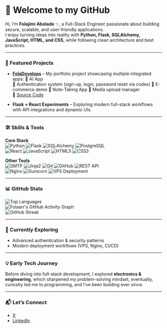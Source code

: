 # 👋 Welcome to my GitHub  

Hi, I’m **Folajimi Abolade** ✨, a Full-Stack Engineer passionate about building secure, scalable, and user-friendly applications.  
I enjoy turning ideas into reality with **Python, Flask, SQLAlchemy, JavaScript, HTML, and CSS**, while following clean architecture and best practices.  

---

### 🚀 Featured Projects
- **[FolaDevelops](https://foladevelops.onrender.com)** – My portfolio project showcasing multiple integrated apps:
  🤖 AI App  
  📂 Authentication system (sign-up, login, password reset via codes)
  🛒 E-commerce demo
  📝 Note-Taking App
  🔐 Media upload manager  
  🔗 [Source Code](https://github.com/folaarr/fola-develops)  

- **Flask + React Experiments** – Exploring modern full-stack workflows with API integrations and dynamic UIs.  
  

---

### 🛠️ Skills & Tools
**Core Stack**  
![Python](https://img.shields.io/badge/Python-3776AB?style=flat&logo=python&logoColor=white) ![Flask](https://img.shields.io/badge/Flask-000000?style=flat&logo=flask&logoColor=white) ![SQLAlchemy](https://img.shields.io/badge/SQLAlchemy-FF0000?style=flat&logo=sqlalchemy&logoColor=white) ![PostgreSQL](https://img.shields.io/badge/PostgreSQL-316192?style=flat&logo=postgresql&logoColor=white)  
![React](https://img.shields.io/badge/React-20232A?style=flat&logo=react&logoColor=61DAFB) ![JavaScript](https://img.shields.io/badge/JavaScript-F7DF1E?style=flat&logo=javascript&logoColor=black) ![HTML5](https://img.shields.io/badge/HTML5-E34F26?style=flat&logo=html5&logoColor=white) ![CSS3](https://img.shields.io/badge/CSS3-1572B6?style=flat&logo=css&logoColor=white)  

**Other Tools**  
![SMTP](https://img.shields.io/badge/SMTP-CC0000?style=flat&logo=minutemailer&logoColor=white) ![Jinja2](https://img.shields.io/badge/Jinja2-B41717?style=flat&logo=jinja&logoColor=white) ![Git](https://img.shields.io/badge/Git-F05032?style=flat&logo=git&logoColor=white) ![GitHub](https://img.shields.io/badge/GitHub-181717?style=flat&logo=github&logoColor=white) ![REST API](https://img.shields.io/badge/REST%20API-02569B?style=flat&logo=fastapi&logoColor=white)  
![Nginx](https://img.shields.io/badge/Nginx-009639?style=flat&logo=nginx&logoColor=white) ![Gunicorn](https://img.shields.io/badge/Gunicorn-499848?style=flat&logo=gunicorn&logoColor=white) ![VPS Deployment](https://img.shields.io/badge/VPS%20Deployment-4285F4?style=flat&logo=icloud&logoColor=white)  

---

### 📊 GitHub Stats

![Top Languages](https://github-readme-stats.vercel.app/api/top-langs/?username=folaarr&layout=compact&theme=react)  
![Folaarr's GitHub Activity Graph](https://github-readme-activity-graph.vercel.app/graph?username=folaarr&theme=react-dark)  
![GitHub Streak](https://streak-stats.demolab.com/?user=folaarr&theme=react&hide_border=true)

---

### 🌱 Currently Exploring 
- Advanced authentication & security patterns  
- Modern deployment workflows (VPS, Nginx, CI/CD)  

---

### 💡 Early Tech Journey
Before diving into full-stack development, I explored **electronics & engineering**, which sharpened my problem-solving mindset, eventually, curiosity led me to programming, and I’ve been building ever since.  

---

### 📬 Let’s Connect
- [X](https://www.x.com/onlyonefola/)  
- [LinkedIn](https://www.linkedin.com/in/folajimi-abolade-379a01362/)    
